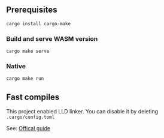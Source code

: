 ## Prerequisites

```
cargo install cargo-make
```

### Build and serve WASM version

```
cargo make serve
```

### Native

```
cargo make run
```

## Fast compiles

This project enabled LLD linker. You can disable it by deleting `.cargo/config.toml`

See: [Offical guide](https://bevyengine.org/learn/book/getting-started/setup/#enable-fast-compiles-optional)
